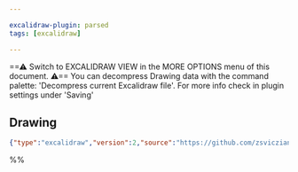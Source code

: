 ```yaml
---

excalidraw-plugin: parsed
tags: [excalidraw]

---
```

==⚠  Switch to EXCALIDRAW VIEW in the MORE OPTIONS menu of this document. ⚠== You can decompress Drawing data with the command palette: 'Decompress current Excalidraw file'. For more info check in plugin settings under 'Saving'


## Drawing
```json
{"type":"excalidraw","version":2,"source":"https://github.com/zsviczian/obsidian-excalidraw-plugin/releases/tag/2.5.1","elements":[],"appState":{"gridSize":null,"viewBackgroundColor":"#ffffff"}}
```
%%